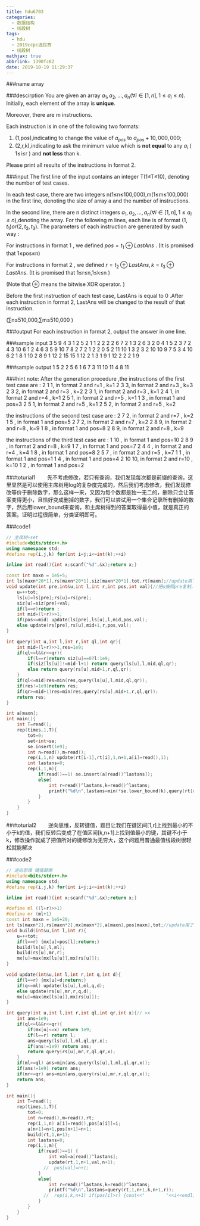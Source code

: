 ```yaml
---
title: hdu6703
categories:
  - 数据结构
  - 线段树
tags:
  - hdu
  - 2019ccpc选拔赛
  - 线段树
mathjax: true
abbrlink: 1390fc82
date: 2019-10-19 11:29:37
---
```


###name
array

###descirption
You are given an array $a_1,a_2,...,a_n(∀i∈[1,n],1≤a_i≤n)$. Initially, each element of the array is **unique**.

Moreover, there are m instructions.

Each instruction is in one of the following two formats:

1. (1,pos),indicating to change the value of $a_{pos}$ to $a_{pos}+10,000,000$;
2. (2,r,k),indicating to ask the minimum value which is **not equal** to any $a_i$ ( 1≤i≤r ) and **not less** than k.

Please print all results of the instructions in format 2.
<!---more-->

###input
The first line of the input contains an integer T(1≤T≤10), denoting the number of test cases.

In each test case, there are two integers n(1≤n≤100,000),m(1≤m≤100,000) in the first line, denoting the size of array a and the number of instructions.

In the second line, there are n distinct integers $a_1,a_2,...,a_n (∀i∈[1,n],1≤a_i≤n)$,denoting the array.
For the following m lines, each line is of format $(1,t_1) or (2,t_2,t_3)$.
The parameters of each instruction are generated by such way :

For instructions in format 1 , we defined $pos=t_1⊕LastAns$ . (It is promised that 1≤pos≤n)

For instructions in format 2 , we defined $r=t_2⊕LastAns,k=t_3⊕LastAns$. (It is promised that 1≤r≤n,1≤k≤n )

(Note that ⊕ means the bitwise XOR operator. )

Before the first instruction of each test case, LastAns is equal to 0 .After each instruction in format 2, LastAns will be changed to the result of that instruction.

(∑n≤510,000,∑m≤510,000 )

###output
For each instruction in format 2, output the answer in one line.

###sample input
3
5 9
4 3 1 2 5 
2 1 1
2 2 2
2 6 7
2 1 3
2 6 3
2 0 4
1 5
2 3 7
2 4 3
10 6
1 2 4 6 3 5 9 10 7 8 
2 7 2
1 2
2 0 5
2 11 10
1 3
2 3 2
10 10
9 7 5 3 4 10 6 2 1 8 
1 10
2 8 9
1 12
2 15 15
1 12
2 1 3
1 9
1 12
2 2 2
1 9


###sample output
1
5
2
2
5
6
1
6
7
3
11
10
11
4
8
11

###hint
note:
After the generation procedure ,the instructions of the first test case are :
2 1 1, in format 2 and r=1 , k=1
2 3 3, in format 2 and r=3 , k=3
2 3 2, in format 2 and r=3 , k=2
2 3 1, in format 2 and r=3 , k=1
2 4 1, in format 2 and r=4 , k=1
2 5 1, in format 2 and r=5 , k=1
1 3  , in format 1 and pos=3
2 5 1, in format 2 and r=5 , k=1
2 5 2, in format 2 and r=5 , k=2

the instructions of the second test case are :
2 7 2, in format 2 and r=7 , k=2
1 5  , in format 1 and pos=5
2 7 2, in format 2 and r=7 , k=2
2 8 9, in format 2 and r=8 , k=9
1 8  , in format 1 and pos=8
2 8 9, in format 2 and r=8 , k=9

the instructions of the third test case are :
1 10   , in format 1 and pos=10
2 8 9  , in format 2 and r=8 , k=9
1 7    , in format 1 and pos=7
2 4 4  , in format 2 and r=4 , k=4
1 8    , in format 1 and pos=8
2 5 7  , in format 2 and r=5 , k=7
1 1    , in format 1 and pos=1
1 4    , in format 1 and pos=4
2 10 10, in format 2 and r=10 , k=10
1 2    , in format 1 and pos=2

###toturial1
&emsp;&emsp;先不考虑修改，若只有查询，我们发现每次都是前缀的查询，这里显然是可以使用主席树用log的复杂度完成的，然后我们考虑修改，我们发现修改等价于删除数字，那么这样一来，又因为每个数都是独一无二的，删除只会让答案变得更小，且恰好变成删掉的数字，我们可以尝试用一个集合记录所有删掉的数字，然后用lower_bound来查询，和主席树得到的答案取得最小值，就是真正的答案。证明过程很简单，分类证明即可。

###code1
```cpp
// 主席树+set
#include<bits/stdc++.h>
using namespace std;
#define rep(i,j,k) for(int i=j;i<=int(k);++i)

inline int read(){int x;scanf("%d",&x);return x;}

const int maxn = 1e5+5;
int ls[maxn*20*1],rs[maxn*20*1],siz[maxn*20*1],tot,rt[maxn];//update用了几次，就要乘以多少
void update(int pre,int&u,int l,int r,int pos,int val){//把u按照pre复制，然后更新pos
    u=++tot;
    ls[u]=ls[pre];rs[u]=rs[pre];
    siz[u]=siz[pre]+val;
    if(l==r)return ;
    int mid=(l+r)>>1;
    if(pos<=mid) update(ls[pre],ls[u],l,mid,pos,val);
    else update(rs[pre],rs[u],mid+1,r,pos,val);
}

int query(int u,int l,int r,int ql,int qr){
    int mid=(l+r)>>1,res=1e9;
    if(ql<=l&&r<=qr){
        if(l==r)return siz[u]==0?l:1e9;
        if(siz[ls[u]]!=mid-l+1) return query(ls[u],l,mid,ql,qr);
        else return query(rs[u],mid+1,r,ql,qr);
    }
    if(ql<=mid)res=min(res,query(ls[u],l,mid,ql,qr));
    if(res!=1e9)return res;
    if(qr>=mid+1)res=min(res,query(rs[u],mid+1,r,ql,qr));
    return res;
}

int a[maxn];
int main(){
    int T=read();
    rep(times,1,T){
        tot=0;
        set<int>se;
        se.insert(1e9);
        int n=read(),m=read();
        rep(i,1,n) update(rt[i-1],rt[i],1,n+1,a[i]=read(),1);
        int lastans=0;
        rep(i,1,m){
            if(read()==1) se.insert(a[read()^lastans]);
            else{
                int r=read()^lastans,k=read()^lastans;
                printf("%d\n",lastans=min(*se.lower_bound(k),query(rt[r],1,n+1,k,n+1)));
            }
        }
    }
}
```

###toturial2
&emsp;&emsp;逆向思维，反转键值，题目让我们在键区间[1,r]上找到最小的不小于k的值，我们反转后变成了在值区间[k,n+1]上找到值最小的键，其键不小于k，修改操作就成了把值所对的键修改为无穷大，这个问题用普通最值线段树很轻松就能解决

###code2
```cpp
// 逆向思维 键值颠倒
#include<bits/stdc++.h>
using namespace std;
#define rep(i,j,k) for(int i=j;i<=int(k);++i)

inline int read(){int x;scanf("%d",&x);return x;}

#define ml ((l+r)>>1)
#define mr (ml+1)
const int maxn = 1e5+20;
int ls[maxn*2],rs[maxn*2],mx[maxn*2],a[maxn],pos[maxn],tot;//update用了几次，就要乘以多少
void build(int&u,int l,int r){
    u=++tot;
    if(l==r) {mx[u]=pos[l];return;}
    build(ls[u],l,ml);
    build(rs[u],mr,r);
    mx[u]=max(mx[ls[u]],mx[rs[u]]);
}

void update(int&u,int l,int r,int q,int d){
    if(l==r) {mx[u]=d;return;}
    if(q<=ml) update(ls[u],l,ml,q,d);
    else update(rs[u],mr,r,q,d);
    mx[u]=max(mx[ls[u]],mx[rs[u]]);
}

int query(int u,int l,int r,int ql,int qr,int x){// >x
    int ans=1e9;
    if(ql<=l&&r<=qr){
        if(mx[u]<=x) return 1e9;
        if(l==r) return l;
        ans=query(ls[u],l,ml,ql,qr,x);
        if(ans!=1e9) return ans;
        return query(rs[u],mr,r,ql,qr,x);
    }
    if(ml>=ql) ans=min(ans,query(ls[u],l,ml,ql,qr,x));
    if(ans!=1e9) return ans;
    if(mr<=qr) ans=min(ans,query(rs[u],mr,r,ql,qr,x));
    return ans;
}

int main(){
    int T=read();
    rep(times,1,T){
        tot=0;
        int n=read(),m=read(),rt;
        rep(i,1,n) a[i]=read(),pos[a[i]]=i;
        a[n+1]=n+1,pos[n+1]=n+1;
        build(rt,1,n+1);
        int lastans=0;
        rep(i,1,m){
            if(read()==1) {
                int val=a[read()^lastans];
                update(rt,1,n+1,val,n+1);
              //  pos[val]=n+1;
            }
            else{
                int r=read()^lastans,k=read()^lastans;
                printf("%d\n",lastans=query(rt,1,n+1,k,n+1,r));
              //  rep(i,k,n+1) if(pos[i]>r) {cout<<"        "<<i<<endl;lastans=i;break;}
            }
        }
    }
}
```

